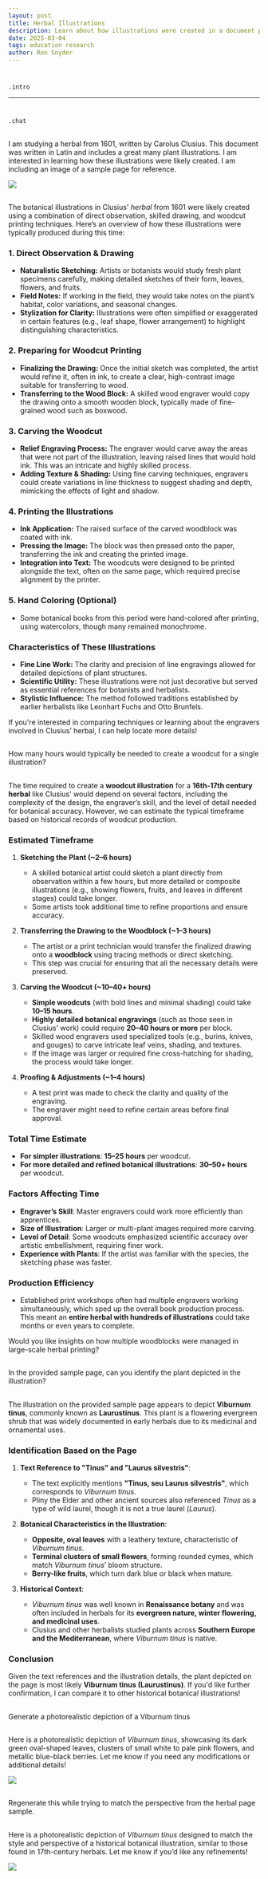 ```yaml
---
layout: post
title: Herbal Illustrations
description: Learn about how illustrations were created in a document published in 1601.  The illustrations are found in a botanical herbal and were created using a woodcut printing process.  Generate a photorealistic rendering of the woodcut illustration.
date: 2025-03-04
tags: education research
author: Ron Snyder
---
```


#
`.intro`

---

#
`.chat`

##

I am studying a herbal from 1601, written by Carolus Clusius.  This document was written in Latin and includes a great many plant illustrations.  I am interested in learning how these illustrations were likely created.  I am including an image of a sample page for reference.

![](/chats/photos/herbal-page.jpg)

##

The botanical illustrations in Clusius' *herbal* from 1601 were likely created using a combination of direct observation, skilled drawing, and woodcut printing techniques. Here’s an overview of how these illustrations were typically produced during this time:

### **1. Direct Observation & Drawing**
- **Naturalistic Sketching:** Artists or botanists would study fresh plant specimens carefully, making detailed sketches of their form, leaves, flowers, and fruits.
- **Field Notes:** If working in the field, they would take notes on the plant’s habitat, color variations, and seasonal changes.
- **Stylization for Clarity:** Illustrations were often simplified or exaggerated in certain features (e.g., leaf shape, flower arrangement) to highlight distinguishing characteristics.

### **2. Preparing for Woodcut Printing**
- **Finalizing the Drawing:** Once the initial sketch was completed, the artist would refine it, often in ink, to create a clear, high-contrast image suitable for transferring to wood.
- **Transferring to the Wood Block:** A skilled wood engraver would copy the drawing onto a smooth wooden block, typically made of fine-grained wood such as boxwood.

### **3. Carving the Woodcut**
- **Relief Engraving Process:** The engraver would carve away the areas that were not part of the illustration, leaving raised lines that would hold ink. This was an intricate and highly skilled process.
- **Adding Texture & Shading:** Using fine carving techniques, engravers could create variations in line thickness to suggest shading and depth, mimicking the effects of light and shadow.

### **4. Printing the Illustrations**
- **Ink Application:** The raised surface of the carved woodblock was coated with ink.
- **Pressing the Image:** The block was then pressed onto the paper, transferring the ink and creating the printed image.
- **Integration into Text:** The woodcuts were designed to be printed alongside the text, often on the same page, which required precise alignment by the printer.

### **5. Hand Coloring (Optional)**
- Some botanical books from this period were hand-colored after printing, using watercolors, though many remained monochrome.

### **Characteristics of These Illustrations**
- **Fine Line Work:** The clarity and precision of line engravings allowed for detailed depictions of plant structures.
- **Scientific Utility:** These illustrations were not just decorative but served as essential references for botanists and herbalists.
- **Stylistic Influence:** The method followed traditions established by earlier herbalists like Leonhart Fuchs and Otto Brunfels.

If you're interested in comparing techniques or learning about the engravers involved in Clusius’ herbal, I can help locate more details!

##

How many hours would typically be needed to create a woodcut for a single illustration?

##

The time required to create a **woodcut illustration** for a **16th-17th century herbal** like Clusius' would depend on several factors, including the complexity of the design, the engraver’s skill, and the level of detail needed for botanical accuracy. However, we can estimate the typical timeframe based on historical records of woodcut production.

### **Estimated Timeframe**
1. **Sketching the Plant (~2–6 hours)**
   - A skilled botanical artist could sketch a plant directly from observation within a few hours, but more detailed or composite illustrations (e.g., showing flowers, fruits, and leaves in different stages) could take longer.
   - Some artists took additional time to refine proportions and ensure accuracy.

2. **Transferring the Drawing to the Woodblock (~1–3 hours)**
   - The artist or a print technician would transfer the finalized drawing onto a **woodblock** using tracing methods or direct sketching.
   - This step was crucial for ensuring that all the necessary details were preserved.

3. **Carving the Woodcut (~10–40+ hours)**
   - **Simple woodcuts** (with bold lines and minimal shading) could take **10–15 hours**.
   - **Highly detailed botanical engravings** (such as those seen in Clusius' work) could require **20–40 hours or more** per block.
   - Skilled wood engravers used specialized tools (e.g., burins, knives, and gouges) to carve intricate leaf veins, shading, and textures.
   - If the image was larger or required fine cross-hatching for shading, the process would take longer.

4. **Proofing & Adjustments (~1–4 hours)**
   - A test print was made to check the clarity and quality of the engraving.
   - The engraver might need to refine certain areas before final approval.

### **Total Time Estimate**
- **For simpler illustrations**: **15–25 hours** per woodcut.
- **For more detailed and refined botanical illustrations**: **30–50+ hours** per woodcut.

### **Factors Affecting Time**
- **Engraver’s Skill**: Master engravers could work more efficiently than apprentices.
- **Size of Illustration**: Larger or multi-plant images required more carving.
- **Level of Detail**: Some woodcuts emphasized scientific accuracy over artistic embellishment, requiring finer work.
- **Experience with Plants**: If the artist was familiar with the species, the sketching phase was faster.

### **Production Efficiency**
- Established print workshops often had multiple engravers working simultaneously, which sped up the overall book production process. This meant an **entire herbal with hundreds of illustrations** could take months or even years to complete.

Would you like insights on how multiple woodblocks were managed in large-scale herbal printing?

##

In the provided sample page, can you identify the plant depicted in the illustration?

##

The illustration on the provided sample page appears to depict **Viburnum tinus**, commonly known as **Laurustinus**. This plant is a flowering evergreen shrub that was widely documented in early herbals due to its medicinal and ornamental uses.

### **Identification Based on the Page**
1. **Text Reference to "Tinus" and "Laurus silvestris"**:
   - The text explicitly mentions **"Tinus, seu Laurus silvestris"**, which corresponds to *Viburnum tinus*.
   - Pliny the Elder and other ancient sources also referenced *Tinus* as a type of wild laurel, though it is not a true laurel (*Laurus*).

2. **Botanical Characteristics in the Illustration**:
   - **Opposite, oval leaves** with a leathery texture, characteristic of *Viburnum tinus*.
   - **Terminal clusters of small flowers**, forming rounded cymes, which match *Viburnum tinus*’ bloom structure.
   - **Berry-like fruits**, which turn dark blue or black when mature.

3. **Historical Context**:
   - *Viburnum tinus* was well known in **Renaissance botany** and was often included in herbals for its **evergreen nature, winter flowering, and medicinal uses**.
   - Clusius and other herbalists studied plants across **Southern Europe and the Mediterranean**, where *Viburnum tinus* is native.

### **Conclusion**
Given the text references and the illustration details, the plant depicted on the page is most likely **Viburnum tinus (Laurustinus)**. If you'd like further confirmation, I can compare it to other historical botanical illustrations!

##

Generate a photorealistic depiction of a Viburnum tinus

##

Here is a photorealistic depiction of *Viburnum tinus*, showcasing its dark green oval-shaped leaves, clusters of small white to pale pink flowers, and metallic blue-black berries. Let me know if you need any modifications or additional details!

![](/chats/photos/viburnum-tinus.jpg)

##

Regenerate this while trying to match the perspective from the herbal page sample.

##

Here is a photorealistic depiction of *Viburnum tinus* designed to match the style and perspective of a historical botanical illustration, similar to those found in 17th-century herbals. Let me know if you’d like any refinements!

![](/chats/photos/viburnum-tinus-1.jpg)
